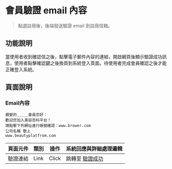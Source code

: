 # 會員驗證 email 內容
> 點選註冊後，後端發送驗證 email 到註冊信箱。


## 功能說明
當使用者收到確認信之後，點擊電子郵件內容的連結，開啟網頁後顯示驗證成功訊息，使用者點擊確認鍵之後換頁到系統登入頁面。待使用者完成會員確認之後才能正確登入系統。

## 頁面說明

### Email內容
```
親愛的＿＿＿會員您好：
歡迎您加入美容百科平台！
請點擊下列網址進行帳號確認：www.brower.com
公司名稱 敬上
www.beautyplatfrom.com
```
|頁面元件|類別|操作|系統回應與詳細處理邏輯|
|---|---|---|---|
|驗證連結|Link|Click|跳轉至 [驗證成功](Pages/layout/account/vertifysuccess.md) |

